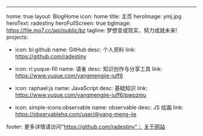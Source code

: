 ---
home: true
layout: BlogHome
icon: home
title: 主页
heroImage: ymj.jpg
heroText: radestiny
heroFullScreen: true
bgImage: https://file.mo7.cc/api/public/bz
tagline: 梦想变成现实，努力成就未来!
projects:
  - icon: bi:github
    name: GitHub
    desc: 个人资料
    link: https://github.com/radestiny

  - icon: ri:yuque-fill
    name: 语雀
    desc: 知识创作与分享工具
    link: https://www.yuque.com/yangmengjie-iuff6

  - icon: raphael:js
    name: JavaScript
    desc: 基础知识
    link: https://www.yuque.com/yangmengjie-iuff6/pwpzmu
    
  - icon: simple-icons:observable
    name: observable
    desc: JS 绘画
    link: https://observablehq.com/user/@yang-meng-jie

footer: 更多详情请访问"https://github.com/radestiny“｜ <a href="">关于网站</a>